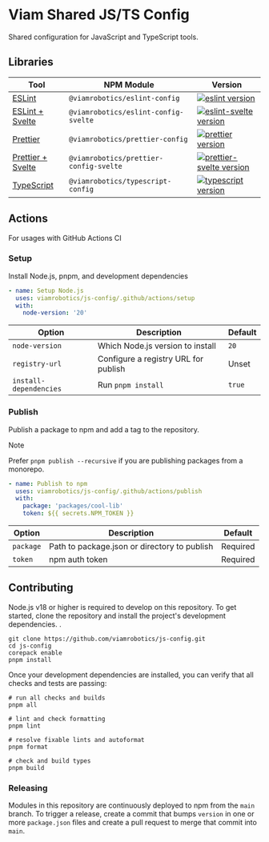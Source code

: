 # Viam Shared JS/TS Config

Shared configuration for JavaScript and TypeScript tools.

## Libraries

| Tool                                      | NPM Module                             | Version                                             |
| ----------------------------------------- | -------------------------------------- | --------------------------------------------------- |
| [ESLint][eslint docs]                     | `@viamrobotics/eslint-config`          | [![eslint version][]][eslint npm]                   |
| [ESLint + Svelte][eslint-svelte docs]     | `@viamrobotics/eslint-config-svelte`   | [![eslint-svelte version][]][eslint-svelte npm]     |
| [Prettier][prettier docs]                 | `@viamrobotics/prettier-config`        | [![prettier version][]][prettier npm]               |
| [Prettier + Svelte][prettier-svelte docs] | `@viamrobotics/prettier-config-svelte` | [![prettier-svelte version][]][prettier-svelte npm] |
| [TypeScript][typescript docs]             | `@viamrobotics/typescript-config`      | [![typescript version][]][typescript npm]           |

[eslint docs]: ./packages/eslint-config
[eslint npm]: https://www.npmjs.com/package/@viamrobotics/eslint-config
[eslint version]: https://img.shields.io/npm/v/@viamrobotics/eslint-config?style=flat-square
[eslint-svelte docs]: ./packages/eslint-config-svelte
[eslint-svelte npm]: https://www.npmjs.com/package/@viamrobotics/eslint-config-svelte
[eslint-svelte version]: https://img.shields.io/npm/v/@viamrobotics/eslint-config-svelte?style=flat-square
[prettier docs]: ./packages/prettier-config
[prettier npm]: https://www.npmjs.com/package/@viamrobotics/prettier-config
[prettier version]: https://img.shields.io/npm/v/@viamrobotics/prettier-config?style=flat-square
[prettier-svelte docs]: ./packages/prettier-config-svelte
[prettier-svelte npm]: https://www.npmjs.com/package/@viamrobotics/prettier-config-svelte
[prettier-svelte version]: https://img.shields.io/npm/v/@viamrobotics/prettier-config-svelte?style=flat-square
[typescript docs]: ./packages/typescript-config
[typescript npm]: https://www.npmjs.com/package/@viamrobotics/typescript-config
[typescript version]: https://img.shields.io/npm/v/@viamrobotics/typescript-config?style=flat-square

## Actions

For usages with GitHub Actions CI

### Setup

Install Node.js, pnpm, and development dependencies

```yaml
- name: Setup Node.js
  uses: viamrobotics/js-config/.github/actions/setup
  with:
    node-version: '20'
```

| Option                 | Description                          | Default |
| ---------------------- | ------------------------------------ | ------- |
| `node-version`         | Which Node.js version to install     | `20`    |
| `registry-url`         | Configure a registry URL for publish | Unset   |
| `install-dependencies` | Run `pnpm install`                   | `true`  |

### Publish

Publish a package to npm and add a tag to the repository.

> [!NOTE]
> Prefer `pnpm publish --recursive` if you are publishing packages from a monorepo.

```yaml
- name: Publish to npm
  uses: viamrobotics/js-config/.github/actions/publish
  with:
    package: 'packages/cool-lib'
    token: ${{ secrets.NPM_TOKEN }}
```

| Option    | Description                                  | Default  |
| --------- | -------------------------------------------- | -------- |
| `package` | Path to package.json or directory to publish | Required |
| `token`   | npm auth token                               | Required |

## Contributing

Node.js v18 or higher is required to develop on this repository. To get started, clone the repository and install the project's development dependencies. .

```shell
git clone https://github.com/viamrobotics/js-config.git
cd js-config
corepack enable
pnpm install
```

Once your development dependencies are installed, you can verify that all checks and tests are passing:

```shell
# run all checks and builds
pnpm all

# lint and check formatting
pnpm lint

# resolve fixable lints and autoformat
pnpm format

# check and build types
pnpm build
```

### Releasing

Modules in this repository are continuously deployed to npm from the `main` branch. To trigger a release, create a commit that bumps `version` in one or more `package.json` files and create a pull request to merge that commit into `main`.
